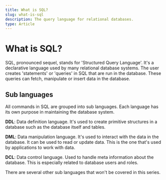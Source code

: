 ```yaml
---
title: What is SQL?
slug: what-is-sql
description: The query language for relational databases.
type: Article
---
```


# What is SQL?

SQL, pronounced sequel, stands for 'Structured Query Language'. It's a declarative language used by many relational database systems. The user creates 'statements' or 'queries' in SQL that are run in the database. These queries can fetch, manipulate or insert data in the database.

## Sub languages

All commands in SQL are grouped into sub languages. Each language has its own purpose in maintaining the database system.

**DDL**: Data definition language. It's used to create primitive structures in a database such as the database itself and tables.

**DML**: Data manipulation language. It's used to interact with the data in the database. It can be used to read or update data. This is the one that's used by applications to work with data.

**DCL**: Data control language. Used to handle meta information about the database. This is especially related to database users and roles.

There are several other sub languages that won't be covered in this series.
